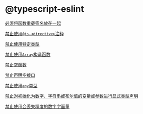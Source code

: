 # @typescript-eslint
<!-- 
该文件是代码自动生成,请勿修改
-->
[必须将函数重载签名放在一起](./adjacent-overload-signatures.md)

[禁止使用`@ts-<directive>`注释](./ban-ts-comment.md)

[禁止使用特定类型](./ban-types.md)

[禁止使用`Array`构造函数](./no-array-constructor.md)

[禁止空函数](./no-empty-function.md)

[禁止声明空接口](./no-empty-interface.md)

[禁止使用`any`类型](./no-explicit-any.md)

[禁止对初始化为数字、字符串或布尔值的变量或参数进行显式类型声明](./no-inferrable-types.md)

[禁止使用会丢失精度的数字字面量](./no-loss-of-precision.md)
